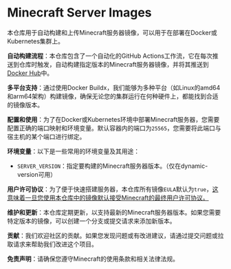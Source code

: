 # Minecraft Server Images

本仓库用于自动构建和上传Minecraft服务器镜像，可以用于在部署在Docker或Kubernetes集群上。

**自动构建流程**：本仓库包含了一个自动化的GitHub Actions工作流，它在每次推送到仓库时触发，自动构建指定版本的Minecraft服务器镜像，并将其推送到[Docker Hub](https://hub.docker.com/r/ceerdecy/minecraft-server)中。

**多平台支持**：通过使用Docker Buildx，我们能够为多种平台（如Linux的amd64和arm64架构）构建镜像，确保无论您的集群运行在何种硬件上，都能找到合适的镜像版本。

**配置和使用**：为了在Docker或Kubernetes环境中部署Minecraft服务器，您需要配置正确的端口映射和环境变量。默认容器内的端口为`25565`，您需要将此端口与宿主机的某个端口进行绑定。

**环境变量**：以下是一些常用的环境变量及其用途：

- `SERVER_VERSION`：指定要构建的Minecraft服务器版本。（仅在dynamic-version可用）

**用户许可协议**：为了便于快速搭建服务器，本仓库所有镜像`EULA`默认为`true`，<u>这意味着一旦您使用本仓库中的镜像默认接受Minecraft的最终用户许可协议。</u>

**维护和更新**：本仓库定期更新，以支持最新的Minecraft服务器版本。如果您需要特定版本的镜像，可以创建一个分支或提交请求来添加新版本。

**贡献**：我们欢迎社区的贡献。如果您发现问题或有改进建议，请通过提交问题或拉取请求来帮助我们改进这个项目。

**免责声明**：请确保您遵守Minecraft的使用条款和相关法律法规。

